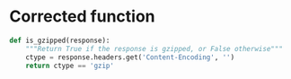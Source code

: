 # Corrected function
```python
def is_gzipped(response):
    """Return True if the response is gzipped, or False otherwise"""
    ctype = response.headers.get('Content-Encoding', '')
    return ctype == 'gzip'
```